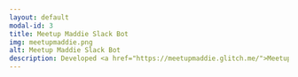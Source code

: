 ```yaml
---
layout: default
modal-id: 3
title: Meetup Maddie Slack Bot
img: meetupmaddie.png
alt: Meetup Maddie Slack Bot
description: Developed <a href="https://meetupmaddie.glitch.me/">Meetup Maddie</a>, a Slack app that makes it easy for users to initiate hangouts without fear of rejection. I launched an online community with Meetup Maddie for Stanford students during the COVID-19 pandemic with 1400+ members. 
---
```

